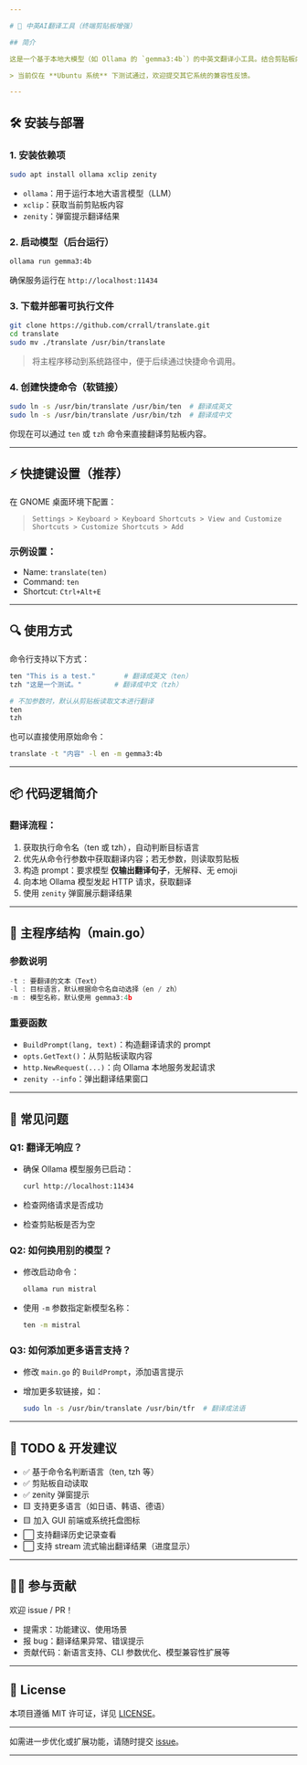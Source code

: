 ```yaml
---

# 🧠 中英AI翻译工具（终端剪贴板增强）

## 简介

这是一个基于本地大模型（如 Ollama 的 `gemma3:4b`）的中英文翻译小工具。结合剪贴板内容与弹窗反馈，可通过自定义快捷键快速触发翻译操作，适合开发者、阅读者、写作者在 Ubuntu 环境下使用。

> 当前仅在 **Ubuntu 系统** 下测试通过，欢迎提交其它系统的兼容性反馈。

---
```


## 🛠 安装与部署

### 1. 安装依赖项

```bash
sudo apt install ollama xclip zenity
```

* `ollama`：用于运行本地大语言模型（LLM）
* `xclip`：获取当前剪贴板内容
* `zenity`：弹窗提示翻译结果

### 2. 启动模型（后台运行）

```bash
ollama run gemma3:4b
```

确保服务运行在 `http://localhost:11434`

### 3. 下载并部署可执行文件

```bash
git clone https://github.com/crrall/translate.git
cd translate
sudo mv ./translate /usr/bin/translate
```

> 将主程序移动到系统路径中，便于后续通过快捷命令调用。

### 4. 创建快捷命令（软链接）

```bash
sudo ln -s /usr/bin/translate /usr/bin/ten  # 翻译成英文
sudo ln -s /usr/bin/translate /usr/bin/tzh  # 翻译成中文
```

你现在可以通过 `ten` 或 `tzh` 命令来直接翻译剪贴板内容。

---

## ⚡ 快捷键设置（推荐）

在 GNOME 桌面环境下配置：

> `Settings > Keyboard > Keyboard Shortcuts > View and Customize Shortcuts > Customize Shortcuts > Add`

### 示例设置：

* Name: `translate(ten)`
* Command: `ten`
* Shortcut: `Ctrl+Alt+E`

---

## 🔍 使用方式

命令行支持以下方式：

```bash
ten "This is a test."       # 翻译成英文（ten）
tzh "这是一个测试。"        # 翻译成中文（tzh）

# 不加参数时，默认从剪贴板读取文本进行翻译
ten
tzh
```

也可以直接使用原始命令：

```bash
translate -t "内容" -l en -m gemma3:4b
```

---

## 📦 代码逻辑简介

### 翻译流程：

1. 获取执行命令名（ten 或 tzh），自动判断目标语言
2. 优先从命令行参数中获取翻译内容；若无参数，则读取剪贴板
3. 构造 prompt：要求模型 **仅输出翻译句子**，无解释、无 emoji
4. 向本地 Ollama 模型发起 HTTP 请求，获取翻译
5. 使用 `zenity` 弹窗展示翻译结果

---

## 📁 主程序结构（main.go）

### 参数说明

```go
-t : 要翻译的文本（Text）
-l : 目标语言，默认根据命令名自动选择（en / zh）
-m : 模型名称，默认使用 gemma3:4b
```

### 重要函数

* `BuildPrompt(lang, text)`：构造翻译请求的 prompt
* `opts.GetText()`：从剪贴板读取内容
* `http.NewRequest(...)`：向 Ollama 本地服务发起请求
* `zenity --info`：弹出翻译结果窗口

---

## 🤔 常见问题

### Q1: 翻译无响应？

* 确保 Ollama 模型服务已启动：

  ```bash
  curl http://localhost:11434
  ```
* 检查网络请求是否成功
* 检查剪贴板是否为空

### Q2: 如何换用别的模型？

* 修改启动命令：

  ```bash
  ollama run mistral
  ```
* 使用 `-m` 参数指定新模型名称：

  ```bash
  ten -m mistral
  ```

### Q3: 如何添加更多语言支持？

* 修改 `main.go` 的 `BuildPrompt`，添加语言提示
* 增加更多软链接，如：

  ```bash
  sudo ln -s /usr/bin/translate /usr/bin/tfr  # 翻译成法语
  ```

---

## 🧩 TODO & 开发建议

* ✅ 基于命令名判断语言（ten, tzh 等）
* ✅ 剪贴板自动读取
* ✅ zenity 弹窗提示
* 🟨 支持更多语言（如日语、韩语、德语）
* 🟨 加入 GUI 前端或系统托盘图标
* ⬜ 支持翻译历史记录查看
* ⬜ 支持 stream 流式输出翻译结果（进度显示）

---

## 🧑‍💻 参与贡献

欢迎 issue / PR！

* 提需求：功能建议、使用场景
* 报 bug：翻译结果异常、错误提示
* 贡献代码：新语言支持、CLI 参数优化、模型兼容性扩展等

---

## 📜 License

本项目遵循 MIT 许可证，详见 [LICENSE](./LICENSE)。

---

如需进一步优化或扩展功能，请随时提交 [issue](https://github.com/crrall/translate/issues)。

---

